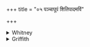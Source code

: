 +++
title = "०५ पञ्चापूपं शितिपादमविं"

+++

<details><summary>Whitney</summary>

### Translation
5. The white-footed sheep, accompanied with five cakes, commensurate  
with \[his\] world, the giver lives upon, \[as\] unexhausted in the sun  
and moon.

### Notes
The five cakes are those laid on the victim as prescribed in Kāuś. (see  
above). In our edition, *sūryamāsáyor* is a misprint for *sūryām-*.
</details>

<details><summary>Griffith</summary>

He who bestows a white-hooved ram, adequate to the place he holds, Offered with five cakes, lives on that, wasteless, while Sun and. Moon endure.
</details>
